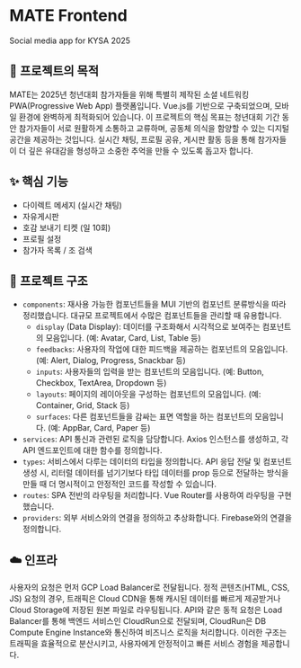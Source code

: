 # MATE Frontend

Social media app for KYSA 2025

## 📝 프로젝트의 목적

MATE는 2025년 청년대회 참가자들을 위해 특별히 제작된 소셜 네트워킹 PWA(Progressive Web App) 플랫폼입니다. Vue.js를 기반으로 구축되었으며, 모바일 환경에 완벽하게 최적화되어 있습니다.
이 프로젝트의 핵심 목표는 청년대회 기간 동안 참가자들이 서로 원활하게 소통하고 교류하며, 공동체 의식을 함양할 수 있는 디지털 공간을 제공하는 것입니다. 실시간 채팅, 프로필 공유, 게시판 활동 등을 통해
참가자들이 더 깊은 유대감을 형성하고 소중한 추억을 만들 수 있도록 돕고자 합니다.

## ✨ 핵심 기능

- 다이렉트 메세지 (실시간 채팅)
- 자유게시판
- 호감 보내기 티켓 (일 10회)
- 프로필 설정
- 참가자 목록 / 조 검색

## 📂 프로젝트 구조

- `components`: 재사용 가능한 컴포넌트들을 MUI 기반의 컴포넌트 분류방식을 따라 정리했습니다. 대규모 프로젝트에서 수많은 컴포넌트들을 관리할 때 유용합니다.
    - `display` (Data Display): 데이터를 구조화해서 시각적으로 보여주는 컴포넌트의 모음입니다. (예: Avatar, Card, List, Table 등)
    - `feedbacks`: 사용자의 작업에 대한 피드백을 제공하는 컴포넌트의 모음입니다. (예: Alert, Dialog, Progress, Snackbar 등)
    - `inputs`: 사용자들의 입력을 받는 컴포넌트의 모음입니다. (예: Button, Checkbox, TextArea, Dropdown 등)
    - `layouts`: 페이지의 레이아웃을 구성하는 컴포넌트의 모음입니다. (예: Container, Grid, Stack 등)
    - `surfaces`: 다른 컴포넌트들을 감싸는 표면 역할을 하는 컴포넌트의 모음입니다. (예: AppBar, Card, Paper 등)
- `services`: API 통신과 관련된 로직을 담당합니다. Axios 인스턴스를 생성하고, 각 API 엔드포인트에 대한 함수를 정의합니다.
- `types`: 서비스에서 다루는 데이터의 타입을 정의합니다. API 응답 전달 및 컴포넌트 생성 시, 리터럴 데이터를 넘기기보다 타입 데이터를 prop 등으로 전달하는 방식을 만들 때 더 명시적이고 안정적인
  코드를 작성할 수 있습니다.
- `routes`: SPA 전반의 라우팅을 처리합니다. Vue Router를 사용하여 라우팅을 구현했습니다.
- `providers`: 외부 서비스와의 연결을 정의하고 추상화합니다. Firebase와의 연결을 정의합니다.

## ☁️ 인프라

사용자의 요청은 먼저 GCP Load Balancer로 전달됩니다. 정적 콘텐츠(HTML, CSS, JS) 요청의 경우, 트래픽은 Cloud CDN을 통해 캐시된 데이터를 빠르게 제공받거나 Cloud Storage에
저장된 원본 파일로 라우팅됩니다. API와 같은 동적 요청은 Load Balancer를 통해 백엔드 서비스인 CloudRun으로 전달되며, CloudRun은 DB Compute Engine Instance와 통신하여
비즈니스 로직을 처리합니다. 이러한 구조는 트래픽을 효율적으로 분산시키고, 사용자에게 안정적이고 빠른 서비스 경험을 제공합니다.